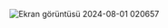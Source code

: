 ![Ekran görüntüsü 2024-08-01 020657](https://github.com/user-attachments/assets/cc02a066-9d55-49b3-951f-03d2f6e15317)

